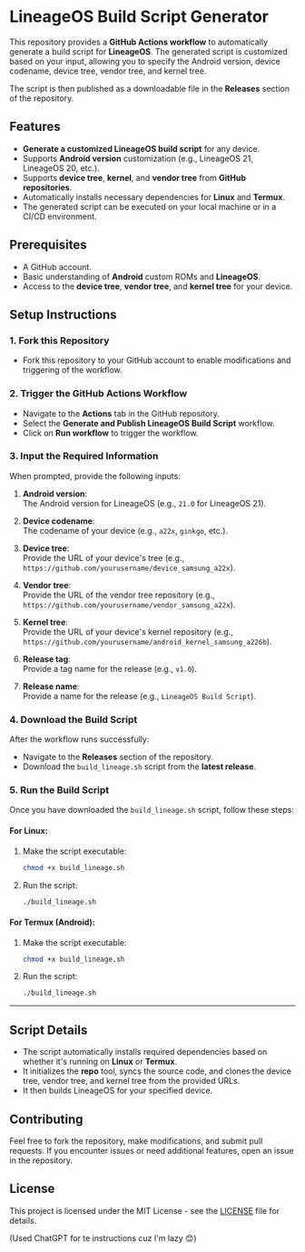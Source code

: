 # LineageOS Build Script Generator

This repository provides a **GitHub Actions workflow** to automatically generate a build script for **LineageOS**. The generated script is customized based on your input, allowing you to specify the Android version, device codename, device tree, vendor tree, and kernel tree.

The script is then published as a downloadable file in the **Releases** section of the repository.

## Features

- **Generate a customized LineageOS build script** for any device.
- Supports **Android version** customization (e.g., LineageOS 21, LineageOS 20, etc.).
- Supports **device tree**, **kernel**, and **vendor tree** from **GitHub repositories**.
- Automatically installs necessary dependencies for **Linux** and **Termux**.
- The generated script can be executed on your local machine or in a CI/CD environment.

## Prerequisites

- A GitHub account.
- Basic understanding of **Android** custom ROMs and **LineageOS**.
- Access to the **device tree**, **vendor tree**, and **kernel tree** for your device.

## Setup Instructions

### 1. Fork this Repository

- Fork this repository to your GitHub account to enable modifications and triggering of the workflow.

### 2. Trigger the GitHub Actions Workflow

- Navigate to the **Actions** tab in the GitHub repository.
- Select the **Generate and Publish LineageOS Build Script** workflow.
- Click on **Run workflow** to trigger the workflow.

### 3. Input the Required Information

When prompted, provide the following inputs:

1. **Android version**:  
   The Android version for LineageOS (e.g., `21.0` for LineageOS 21).
   
2. **Device codename**:  
   The codename of your device (e.g., `a22x`, `ginkgo`, etc.).

3. **Device tree**:  
   Provide the URL of your device's tree (e.g., `https://github.com/yourusername/device_samsung_a22x`).

4. **Vendor tree**:  
   Provide the URL of the vendor tree repository (e.g., `https://github.com/yourusername/vendor_samsung_a22x`).

5. **Kernel tree**:  
   Provide the URL of your device's kernel repository (e.g., `https://github.com/yourusername/android_kernel_samsung_a226b`).

6. **Release tag**:  
   Provide a tag name for the release (e.g., `v1.0`).

7. **Release name**:  
   Provide a name for the release (e.g., `LineageOS Build Script`).

### 4. Download the Build Script

After the workflow runs successfully:

- Navigate to the **Releases** section of the repository.
- Download the `build_lineage.sh` script from the **latest release**.

### 5. Run the Build Script

Once you have downloaded the `build_lineage.sh` script, follow these steps:

#### For Linux:

1. Make the script executable:

   ```bash
   chmod +x build_lineage.sh
   ```

2. Run the script:

   ```bash
   ./build_lineage.sh
   ```

#### For Termux (Android):

1. Make the script executable:

   ```bash
   chmod +x build_lineage.sh
   ```

2. Run the script:

   ```bash
   ./build_lineage.sh
   ```

---

## Script Details

- The script automatically installs required dependencies based on whether it's running on **Linux** or **Termux**.
- It initializes the **repo** tool, syncs the source code, and clones the device tree, vendor tree, and kernel tree from the provided URLs.
- It then builds LineageOS for your specified device.

## Contributing

Feel free to fork the repository, make modifications, and submit pull requests. If you encounter issues or need additional features, open an issue in the repository.

## License

This project is licensed under the MIT License - see the [LICENSE](LICENSE) file for details.

(Used ChatGPT for te instructions cuz I'm lazy 😊)
